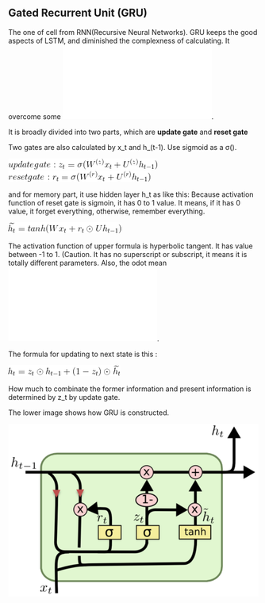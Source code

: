 ## Gated Recurrent Unit (GRU)

The one of cell from RNN(Recursive Neural Networks).
GRU keeps the good aspects of LSTM, and diminished the complexness of calculating. It overcome some ![Gradient Vanishing/Explosion problems](gradient_vanishing_problem.md).

It is broadly divided into two parts, which are __update gate__ and __reset gate__

Two gates are also calculated by x_t and h_(t-1). Use sigmoid as a σ().

![update_gate](./img/update_gate.gif)
![reset_gate](./img/reset_gate.gif)

and for memory part, it use hidden layer h_t as like this:
Because activation function of reset gate is sigmoin, it has 0 to 1 value. It means, if it has 0 value, it forget everything, otherwise, remember everything.

![memory_formula](./img/memory_formula.gif)

The activation function of upper formula is hyperbolic tangent. It has value between -1 to 1. (Caution. It has no superscript or subscript, it means it is totally different parameters. Also, the odot mean ![Hadamard product](../Math/hadamard_product.md).

The formula for updating to next state is this :

![update_state](./img/update_state.gif)

How much to combinate the former information and present information is determined by z_t by update gate.

The lower image shows how GRU is constructed.

![GRU](./img/GRU.png)
